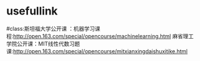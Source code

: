 # usefullink
#class:斯坦福大学公开课 ：机器学习课程:http://open.163.com/special/opencourse/machinelearning.html
 麻省理工学院公开课：MIT线性代数习题课:http://open.163.com/special/opencourse/mitxianxingdaishuxitike.html
